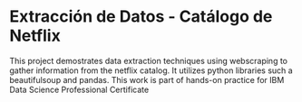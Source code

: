 # Extracción de Datos - Catálogo de Netflix
This project demostrates data extraction techniques using webscraping to gather information from the netflix catalog. It utilizes python libraries such a beautifulsoup and pandas. This work is part of hands-on practice for IBM Data Science Professional Certificate
